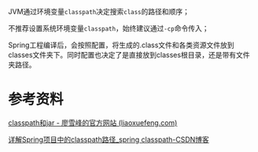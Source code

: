 





JVM通过环境变量`classpath`决定搜索`class`的路径和顺序；

不推荐设置系统环境变量`classpath`，始终建议通过`-cp`命令传入；





Spring工程编译后，会按照配置，将生成的.class文件和各类资源文件放到classes文件夹下。同时配置也决定了是直接放到classes根目录，还是带有文件夹路径。



# 参考资料

[classpath和jar - 廖雪峰的官方网站 (liaoxuefeng.com)](https://www.liaoxuefeng.com/wiki/1252599548343744/1260466914339296)

[详解Spring项目中的classpath路径_spring classpath-CSDN博客](https://blog.csdn.net/Vermont_/article/details/109118810)